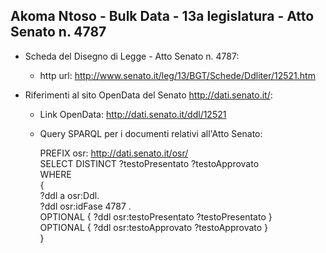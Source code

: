 ## Akoma Ntoso - Bulk Data - 13a legislatura - Atto Senato n. 4787 ##

* Scheda del Disegno di Legge - Atto Senato n. 4787:
	* http url: http://www.senato.it/leg/13/BGT/Schede/Ddliter/12521.htm

* Riferimenti al sito OpenData del Senato http://dati.senato.it/:
	* Link OpenData: http://dati.senato.it/ddl/12521
	* Query SPARQL per i documenti relativi all'Atto Senato:

        PREFIX osr: <http://dati.senato.it/osr/>  
		SELECT DISTINCT ?testoPresentato ?testoApprovato  
		WHERE  
		{  
		    ?ddl a osr:Ddl.  
		    ?ddl osr:idFase 4787 .  
		    OPTIONAL { ?ddl osr:testoPresentato ?testoPresentato }  
		    OPTIONAL { ?ddl osr:testoApprovato ?testoApprovato }  
		}
		